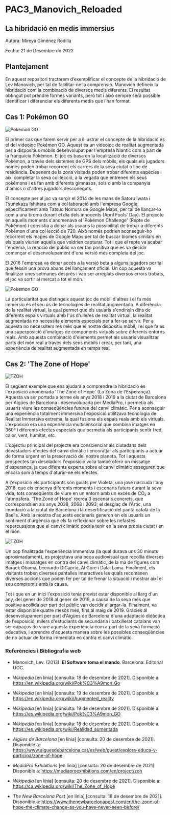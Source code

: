 # PAC3_Manovich_Reloaded

## La hibridació en medis immersius


Autora: Mireya Giménez Rodilla


Fecha: 21 de Desembre de 2022


## Plantejament


En aquest repositori tractarem d’exemplificar el concepte de la hibridació de Lev Manovich, per tal de facilitar-ne la comprensió. Manovich defineix la hibridació com la combinació de diversos medis diferents. El resultat obtingut pot prendre formes variants, però tot i això sempre serà possible identificar i diferenciar els diferents medis que l’han format.


## Cas 1: Pokémon GO

![Pokemon GO](https://img.game-news24.com/2021/10/The-five-year-history-of-Pokemon-Go-plans-for-the-future-of-AR-and-when-Pokemon-Go-lands-out-of-place-of-Pokemon.jpeg)  

El primer cas que farem servir per a il·lustrar el concepte de la hibridació és el del videojoc Pokémon GO. Aquest és un videojoc de realitat augmentada per a dispositius mòbils desenvolupat per l'empresa Niantic com a part de la franquícia Pokémon. El joc es basa en la localització de diversos Pokémon, a través dels sistemes de GPS dels mòbils, els quals els jugadors només poden trobar recorrent els carrers de la seva ciutat o lloc de residència. Depenent de la zona visitada poden trobar diferents espècies i així completar la seva col·lecció, a la vegada que entrenen els seus pokémons i es fan amb diferents gimnasos, sols o amb la companyia d'amics o d'altres jugadors desconeguts.

El concepte per al joc va sorgir el 2014 de les mans de Satoru Iwata i Tsunekazu Ishihara com a col·laboració amb l'empresa Google, específicament amb Tatsuo Nomura de Google Maps, per tal de llançar-lo com a una broma durant el dia dels innocents (April Fools' Day). El projecte en aquells moments s'anomenava el 'Pokémon Challenge' (Repte de Pokémon) i consistia a donar als usuaris la possibilitat de trobar a diferents Pokémon d'una col·lecció de 720. Això només podrien aconseguir-ho recorrent els mapes de Google Maps per tal de buscar biomes similars en els quals viurien aquells que voldrien capturar. Tot i que el repte va acabar l'endemà, la reacció del públic va ser tan positiva que es va decidir començar el desenvolupament d'una versió més completa del joc.

El 2016 l'empresa va donar accés a la versió beta a alguns jugadors per tal que fessin una prova abans del llançament oficial. Un cop aquesta va finalitzar unes setmanes després i van ser arreglats diversos errors trobats, el joc va sortir al mercat a tot el món.

![Pokemon GO](https://cdn.theatlantic.com/thumbor/3vbv14sqxNiU12gw7FvhQYRX1s4=/160x0:1817x932/1600x900/media/img/mt/2016/07/Screen_Shot_2016_07_11_at_3.03.48_PM/original.png)

La particularitat que distingeix aquest joc de mòbil d'altres i el fa més immersiu és el seu ús de tecnologies de realitat augmentada. A diferència de la realitat virtual, la qual permet que els usuaris s'endinsin dins de diferents espais virtuals amb l'ús d'ulleres de realitat virtual, la realitat augmentada no necessita elements especials per a fer-se servir. Per a aquesta no necessitem res més que el nostre dispositiu mòbil, i el que fa és una superposició d'imatges de components virtuals sobre diferents entorns reals. Amb aquesta combinació d'elements permet als usuaris visualitzar parts del món real a través dels seus mòbils i crear, per tant, una experiència de realitat augmentada en temps real.




## Cas 2: 'The Zone of Hope'

![TZOH](https://i.ytimg.com/vi/fv-f9F-h39c/maxresdefault.jpg)

El següent exemple que ens ajudarà a comprendre la hibridació és l'exposició anomenada 'The Zone of Hope' (La Zona de l'Esperança). Aquesta va ser portada a terme els anys 2018 i 2019 a la ciutat de Barcelona per Aigües de Barcelona i desenvolupada per MediaPro, i permetia als usuaris viure les conseqüències futures del canvi climàtic. Per a aconseguir una experiència totalment immersiva l'exposició utilitzava tecnologia de Realitat Immersiva extrema, la qual fusiona els espais reals amb els virtuals. L'exposició era una experiència multisensorial que combina imatges en 360° i diferents efectes especials que permetia als participants sentir fred, calor, vent, humitat, etc.

L'objectiu principal del projecte era conscienciar als ciutadans dels devastadors efectes del canvi climàtic i encoratjar als participants a actuar de forma urgent en la preservació del nostre planeta. Tot i aquests prospectes tan desoladors l'exposició volia també oferir un missatge d'esperança, ja que diferents experts sobre el canvi climàtic asseguren que encara som a temps d'aturar-ne els efectes.

A l'exposició els participants són guiats per Violeta, una jove nascuda l'any 2018, que els ensenya diferents moments i escenaris futurs durant la seva vida, tots conseqüents de viure en un entorn amb un excés de CO₂ a l'atmosfera. 'The Zone of Hope' recrea 3 escenaris concrets, que correspondrien als anys 2038, 2068 i 2093; el desglaç de l'Àrtic, una inundació a la ciutat de Barcelona i la desertificació del pantà català de la Baells. Amb la mostra d'aquests escenaris generen en els usuaris un sentiment d'urgència que els fa reflexionar sobre les nefastes repercussions que el canvi climàtic podria tenir en la seva pròpia ciutat i en el món.

![TZOH](https://www.elnacional.cat/uploads/s1/58/72/19/4/plazaconbalcon_1_630x630.png)

Un cop finalitzada l'experiència immersiva (la qual durava uns 30 minuts aproximadament), es projectava una peça audiovisual que recollia diverses imatges i missatges en contra del canvi climàtic, de la mà de figures com Barack Obama, Leonardo DiCaprio, Al Gore i Dalai Lama. Finalment, els visitants troben diverses pantalles interactives les quals recomanen diverses accions que poden fer per tal de frenar la situació i mostrar així el seu compromís amb la causa.

Tot i que en un inici l'exposició tenia previst estar disponible al llarg d'un any, del gener de 2018 al gener de 2019, a causa de la seva més que positiva acollida per part del públic van decidir allargar-la. Finalment, va estar disponible quatre mesos més, fins al maig de 2019. Gràcies al desenvolupament per part d'Aigües de Barcelona d'una adaptació didàctica de l'exposició, milers d'estudiants de secundària i batxillerat catalans van ser capaços de viure aquesta experiència com a part de la seva formació educativa, i aprendre d'aquesta manera sobre les possibles conseqüències de no actuar de forma immediata en contra el canvi climàtic.



### Referències i Bibliografia web

* Manovich, Lev. (2013). **El Software toma el mando**. Barcelona: Editorial UOC. 

* *Wikipedia* [en línia] [consulta: 18 de desembre de 2021]. Disponible a: 
https://en.wikipedia.org/wiki/Pok%C3%A9mon_Go

* *Wikipedia* [en línia] [consulta: 19 de desembre de 2021]. Disponible a: 
https://en.wikipedia.org/wiki/Augmented_reality

* *Wikipedia* [en línia] [consulta: 19 de desembre de 2021]. Disponible a:
https://es.wikipedia.org/wiki/Pok%C3%A9mon_GO

* *Wikipedia* [en línia] [consulta: 18 de desembre de 2021]. Disponible a:
https://es.wikipedia.org/wiki/Realidad_aumentada

* *Aigües de Barcelona* [en línia] [consulta: 20 de desembre de 2021]. Disponible a:
https://www.aiguesdebarcelona.cat/es/web/guest/explora-educa-y-participa/zone-of-hope

* *MediaPro Exhibitions* [en línia] [consulta: 20 de desembre de 2021]. Disponible a:
https://mediaproexhibitions.com/en/project/zoh

* *Wikipedia* [en línia] [consulta: 20 de desembre de 2021]. Disponible a:
https://ca.wikipedia.org/wiki/The_Zone_of_Hope

* *The New Barcelona Post* [en línia] [consulta: 18 de desembre de 2021]. Disponible a:
https://www.thenewbarcelonapost.com/en/the-zone-of-hope-the-climate-change-as-you-have-never-seen-before/


